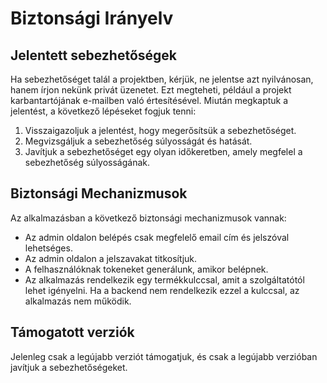 # Biztonsági Irányelv

## Jelentett sebezhetőségek

Ha sebezhetőséget talál a projektben, kérjük, ne jelentse azt nyilvánosan, hanem írjon nekünk privát üzenetet. Ezt megteheti, például a projekt karbantartójának e-mailben való értesítésével. Miután megkaptuk a jelentést, a következő lépéseket fogjuk tenni:

1. Visszaigazoljuk a jelentést, hogy megerősítsük a sebezhetőséget.
2. Megvizsgáljuk a sebezhetőség súlyosságát és hatását.
3. Javítjuk a sebezhetőséget egy olyan időkeretben, amely megfelel a sebezhetőség súlyosságának.

## Biztonsági Mechanizmusok

Az alkalmazásban a következő biztonsági mechanizmusok vannak:

- Az admin oldalon belépés csak megfelelő email cím és jelszóval lehetséges.
- Az admin oldalon a jelszavakat titkosítjuk.
- A felhasználóknak tokeneket generálunk, amikor belépnek.
- Az alkalmazás rendelkezik egy termékkulccsal, amit a szolgáltatótól lehet igényelni. Ha a backend nem rendelkezik ezzel a kulccsal, az alkalmazás nem működik.

## Támogatott verziók

Jelenleg csak a legújabb verziót támogatjuk, és csak a legújabb verzióban javítjuk a sebezhetőségeket.